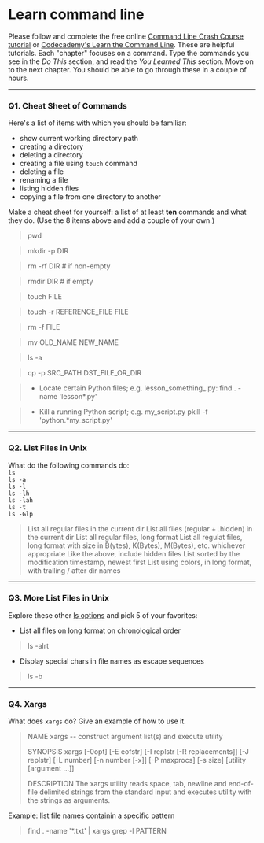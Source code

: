 # Learn command line

Please follow and complete the free online [Command Line Crash Course
tutorial](https://web.archive.org/web/20160708171659/http://cli.learncodethehardway.org/book/) or [Codecademy's Learn the Command Line](https://www.codecademy.com/learn/learn-the-command-line). These are helpful tutorials. Each "chapter" focuses on a command. Type the commands you see in the _Do This_ section, and read the _You Learned This_ section. Move on to the next chapter. You should be able to go through these in a couple of hours.

---

### Q1.  Cheat Sheet of Commands  

Here's a list of items with which you should be familiar:  
* show current working directory path
* creating a directory
* deleting a directory
* creating a file using `touch` command
* deleting a file
* renaming a file
* listing hidden files
* copying a file from one directory to another

Make a cheat sheet for yourself: a list of at least **ten** commands and what they do.  (Use the 8 items above and add a couple of your own.)  

> pwd

> mkdir -p DIR

> rm -rf DIR # if non-empty

> rmdir DIR  # if empty

> touch FILE

> touch -r REFERENCE_FILE FILE

> rm -f FILE

> mv OLD_NAME NEW_NAME

> ls -a

> cp -p SRC_PATH DST_FILE_OR_DIR

> * Locate certain Python files; e.g. lesson_something_.py:
> find . -name 'lesson*.py'

> * Kill a running Python script; e.g. my_script.py
> pkill -f 'python.*my_script.py'



---

### Q2.  List Files in Unix   

What do the following commands do:  
`ls`  
`ls -a`  
`ls -l`  
`ls -lh`  
`ls -lah`  
`ls -t`  
`ls -Glp`  

>List all regular files in the current dir
>List all files (regular + .hidden) in the current dir
>List all regular files, long format
>List all regulat files, long format with size in B(ytes),
>K(Bytes), M(Bytes), etc. whichever appropriate
>Like the above, include hidden files
>List sorted by the modification timestamp, newest first
>List using colors, in long format, with trailing / after dir names

---

### Q3.  More List Files in Unix  

Explore these other [ls options](http://www.techonthenet.com/unix/basic/ls.php) and pick 5 of your favorites:

* List all files on long format on chronological order
> ls -alrt
* Display special chars in file names as escape sequences
> ls -b


---

### Q4.  Xargs   

What does `xargs` do? Give an example of how to use it.

> NAME
>      xargs -- construct argument list(s) and execute utility
> 
> SYNOPSIS
>      xargs [-0opt] [-E eofstr] [-I replstr [-R replacements]] [-J replstr]
>            [-L number] [-n number [-x]] [-P maxprocs] [-s size]
>            [utility [argument ...]]
> 
> DESCRIPTION
>      The xargs utility reads space, tab, newline and end-of-file delimited
>      strings from the standard input and executes utility with the strings as
>      arguments.

Example: list file names containin a specific pattern
> find . -name '*.txt' | xargs grep -l PATTERN


 

